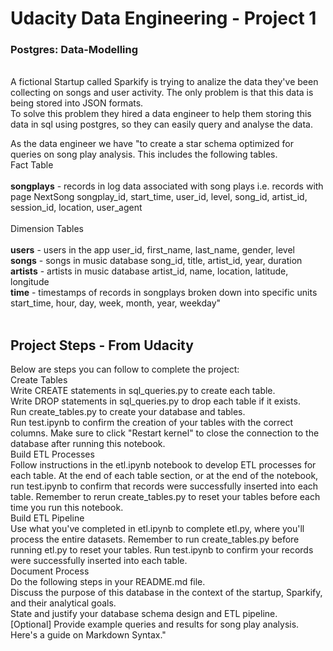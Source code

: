 # Udacity Data Engineering - Project 1 
### Postgres: Data-Modelling
<br/>
A fictional Startup called Sparkify is trying to analize the data they've been collecting on songs and user activity. The only problem is that this data is being stored into JSON formats. <br/>
To solve this problem they hired a data engineer to help them storing this data in sql using postgres, so they can easily query and analyse the data. 


As the data engineer we have "to create a star schema optimized for queries on song play analysis. This includes the following tables.
<br/>
Fact Table <br/><br/>
<b>songplays</b> - records in log data associated with song plays i.e. records with page NextSong
songplay_id, start_time, user_id, level, song_id, artist_id, session_id, location, user_agent
<br/><br/>
Dimension Tables<br/>
<br/>
<b>users</b> - users in the app
user_id, first_name, last_name, gender, level
<br/>
<b>songs</b> - songs in music database
song_id, title, artist_id, year, duration
<br/>
<b>artists</b> - artists in music database
artist_id, name, location, latitude, longitude
<br/>
<b>time</b> - timestamps of records in songplays broken down into specific units
start_time, hour, day, week, month, year, weekday"
<br/>
<br/>
## Project Steps - From Udacity
Below are steps you can follow to complete the project:
<br/>
Create Tables<br/>
Write CREATE statements in sql_queries.py to create each table.<br/>
Write DROP statements in sql_queries.py to drop each table if it exists.<br/>
Run create_tables.py to create your database and tables.<br/>
Run test.ipynb to confirm the creation of your tables with the correct columns. Make sure to click "Restart kernel" to close the connection to the database after running this notebook.<br/>
Build ETL Processes<br/>
Follow instructions in the etl.ipynb notebook to develop ETL processes for each table. At the end of each table section, or at the end of the notebook, run test.ipynb to confirm that records were successfully inserted into each table. Remember to rerun create_tables.py to reset your tables before each time you run this notebook.
<br/>
Build ETL Pipeline<br/>
Use what you've completed in etl.ipynb to complete etl.py, where you'll process the entire datasets. Remember to run create_tables.py before running etl.py to reset your tables. Run test.ipynb to confirm your records were successfully inserted into each table.
<br/>
Document Process<br/>
Do the following steps in your README.md file.
<br/>
Discuss the purpose of this database in the context of the startup, Sparkify, and their analytical goals.<br/>
State and justify your database schema design and ETL pipeline.<br/>
[Optional] Provide example queries and results for song play analysis.<br/>
Here's a guide on Markdown Syntax."<br/>
 
